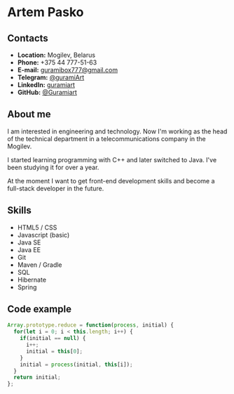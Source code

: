 # Artem Pasko
## Contacts

* **Location:** Mogilev, Belarus
* **Phone:** +375 44 777-51-63
* **E-mail:** guramibox777@gmail.com
* **Telegram:** [@guramiArt](https://t.me/guramiArt)
* **LinkedIn:** [guramiart](https://www.linkedin.com/in/guramiart)
* **GitHub:** [@Guramiart](https://github.com/Guramiart)
  
## About me
I am interested in engineering and technology. Now I'm working as the head of the technical department in a telecommunications company in the Mogilev. 

I started learning programming with C++ and later switched to Java. I've been studying it for over a year. 

At the moment I want to get front-end development skills and become a full-stack developer in the future.

## Skills
* HTML5 / CSS
* Javascript (basic)
* Java SE
* Java EE
* Git
* Maven / Gradle
* SQL
* Hibernate
* Spring
  
## Code example
```Javascript
Array.prototype.reduce = function(process, initial) {
  for(let i = 0; i < this.length; i++) {
    if(initial == null) {
      i++;
      initial = this[0];
    }
    initial = process(initial, this[i]); 
  }
  return initial;
};
```